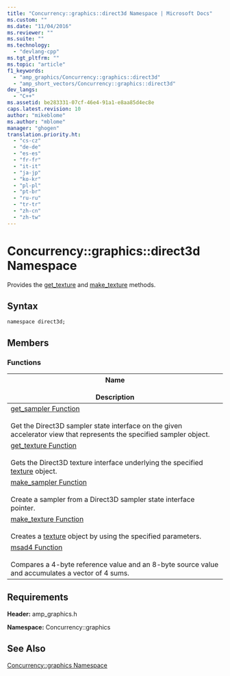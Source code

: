 ```yaml
---
title: "Concurrency::graphics::direct3d Namespace | Microsoft Docs"
ms.custom: ""
ms.date: "11/04/2016"
ms.reviewer: ""
ms.suite: ""
ms.technology: 
  - "devlang-cpp"
ms.tgt_pltfrm: ""
ms.topic: "article"
f1_keywords: 
  - "amp_graphics/Concurrency::graphics::direct3d"
  - "amp_short_vectors/Concurrency::graphics::direct3d"
dev_langs: 
  - "C++"
ms.assetid: be283331-07cf-46e4-91a1-e8aa85d4ec8e
caps.latest.revision: 10
author: "mikeblome"
ms.author: "mblome"
manager: "ghogen"
translation.priority.ht: 
  - "cs-cz"
  - "de-de"
  - "es-es"
  - "fr-fr"
  - "it-it"
  - "ja-jp"
  - "ko-kr"
  - "pl-pl"
  - "pt-br"
  - "ru-ru"
  - "tr-tr"
  - "zh-cn"
  - "zh-tw"
---
```

# Concurrency::graphics::direct3d Namespace
Provides the [get_texture](concurrency-graphics-direct3d-namespace-functions.md#get_texture_function) and [make_texture](concurrency-graphics-direct3d-namespace-functions.md#make_texture_function) methods.  
  
## Syntax  
  
```  
namespace direct3d;  
```  
  
## Members  
  
### Functions  
  
|Name<br /><br /> Description|  
|--------------------------|  
|[get_sampler Function](concurrency-graphics-direct3d-namespace-functions.md#get_sampler_function)<br /><br /> Get the Direct3D sampler state interface on the given accelerator view that represents the specified sampler object.|  
|[get_texture Function](concurrency-graphics-direct3d-namespace-functions.md#get_texture_function)<br /><br /> Gets the Direct3D texture interface underlying the specified [texture](texture-class.md) object.|  
|[make_sampler Function](concurrency-graphics-direct3d-namespace-functions.md#make_sampler_function)<br /><br /> Create a sampler from a Direct3D sampler state interface pointer.|  
|[make_texture Function](concurrency-graphics-direct3d-namespace-functions.md#make_texture_function)<br /><br /> Creates a [texture](texture-class.md) object by using the specified parameters.|  
|[msad4 Function](concurrency-graphics-direct3d-namespace-functions.md#msad4_function)<br /><br /> Compares a 4-byte reference value and an 8-byte source value and accumulates a vector of 4 sums.|  
  
## Requirements  
 **Header:** amp_graphics.h  
  
 **Namespace:** Concurrency::graphics  
  
## See Also  
 [Concurrency::graphics Namespace](concurrency-graphics-namespace.md)
